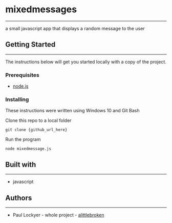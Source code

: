 # mixedmessages
---
a small javascript app that displays a random message to the user

## Getting Started
---
The instructions below will get you started locally with a copy of the project.

### Prerequisites

- [node.js](https://nodejs.org/)

### Installing

These instructions were written using Windows 10 and Git Bash

Clone this repo to a local folder

```
git clone {github_url_here}
```

Run the program

```
node mixedmessage.js
```

## Built with
---
- javascript

## Authors
---
- Paul Lockyer - whole project - [alittlebroken](https://github.com/alittlebroken)
